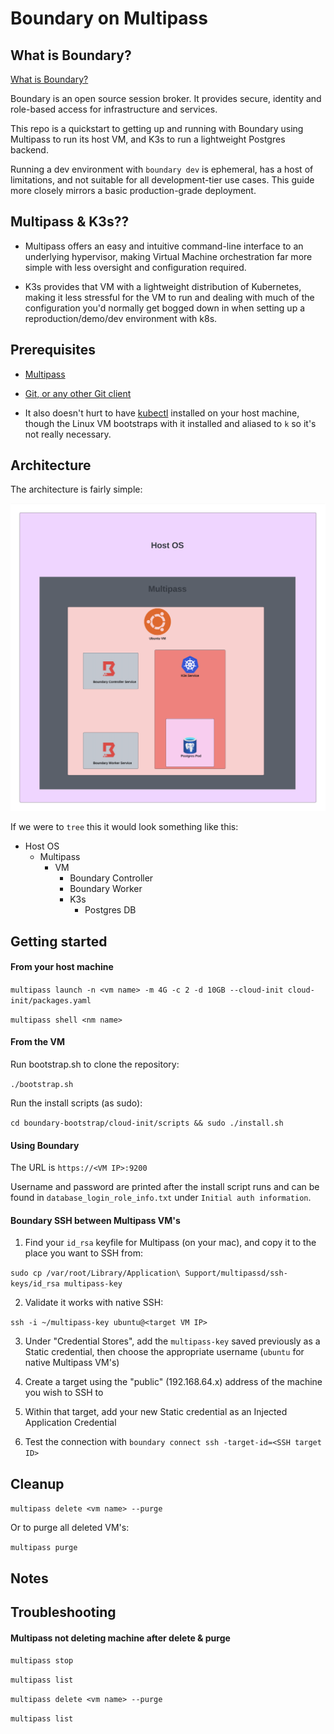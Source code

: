 # Boundary on Multipass

## What is Boundary?

[What is Boundary?](https://developer.hashicorp.com/boundary/docs/overview/what-is-boundary)

Boundary is an open source session broker. It provides secure, identity and role-based access for infrastructure and services. 

This repo is a quickstart to getting up and running with Boundary using Multipass to run its host VM, and K3s to run a lightweight Postgres backend.

Running a dev environment with `boundary dev` is ephemeral, has a host of limitations, and not suitable for all development-tier use cases. This guide more closely mirrors a basic production-grade deployment.

## Multipass & K3s??

- Multipass offers an easy and intuitive command-line interface to an underlying hypervisor, making Virtual Machine orchestration far more simple with less oversight and configuration required. 

- K3s provides that VM with a lightweight distribution of Kubernetes, making it less stressful for the VM to run and dealing with much of the configuration you'd normally get bogged down in when setting up a reproduction/demo/dev environment with k8s.

## Prerequisites

- [Multipass](https://multipass.run/)

- [Git, or any other Git client](https://git-scm.com/)

- It also doesn't hurt to have [kubectl](https://kubernetes.io/docs/reference/kubectl/) installed on your host machine, though the Linux VM bootstraps with it installed and aliased to `k` so it's not really necessary.


## Architecture

The architecture is fairly simple:

![Architectural Diagram](https://github.com/conor-mccullough/boundary-bootstrap/raw/main/deployment-diagram.png)

If we were to `tree` this it would look something like this:

- Host OS
    - Multipass
        - VM
            - Boundary Controller
            - Boundary Worker
            - K3s
                - Postgres DB


## Getting started

#### From your host machine

`multipass launch -n <vm name> -m 4G -c 2 -d 10GB --cloud-init cloud-init/packages.yaml`

`multipass shell <nm name>`

#### From the VM

Run bootstrap.sh to clone the repository:

`./bootstrap.sh`

Run the install scripts (as sudo):

`cd boundary-bootstrap/cloud-init/scripts && sudo ./install.sh`

#### Using Boundary

The URL is `https://<VM IP>:9200`

Username and password are printed after the install script runs and can be found in `database_login_role_info.txt` under `Initial auth information`.

#### Boundary SSH between Multipass VM's

1. Find your `id_rsa` keyfile for Multipass (on your mac), and copy it to the place you want to SSH from:

`sudo cp /var/root/Library/Application\ Support/multipassd/ssh-keys/id_rsa multipass-key`

2. Validate it works with native SSH:

`ssh -i ~/multipass-key ubuntu@<target VM IP>`

3. Under "Credential Stores", add the `multipass-key` saved previously as a Static credential, then choose the appropriate username (`ubuntu` for native Multipass VM's)

4. Create a target using the "public" (192.168.64.x) address of the machine you wish to SSH to

5. Within that target, add your new Static credential as an Injected Application Credential

6. Test the connection with `boundary connect ssh -target-id=<SSH target ID>`


## Cleanup

`multipass delete <vm name> --purge`

Or to purge all deleted VM's:

`multipass purge`

## Notes


## Troubleshooting

#### Multipass not deleting machine after delete & purge

`multipass stop`

`multipass list`

`multipass delete <vm name> --purge`

`multipass list`


